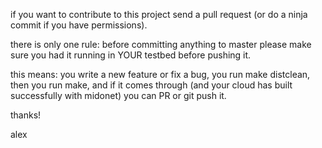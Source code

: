 if you want to contribute to this project send a pull request (or do a ninja commit if you have permissions).

there is only one rule: before committing anything to master please make sure you had it running in YOUR testbed before pushing it.

this means: you write a new feature or fix a bug, you run make distclean, then you run make, and if it comes through (and your cloud has built successfully with midonet) you can PR or git push it.

thanks!


alex
